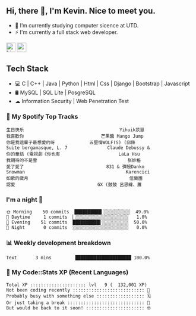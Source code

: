 ## Hi, there 👋, I'm Kevin. Nice to meet you.

- 🌱 I’m currently studying computer sicence at UTD.
- ⚡ I'm currently a full stack web developer.

<a href="https://www.linkedin.com/in/kevin12686/"><img alt="LinkedIn" src="https://img.shields.io/badge/linkedin%20-%230077B5.svg?&style=for-the-badge&logo=linkedin&logoColor=white" height=25></a>
<a href="https://www.instagram.com/kevin12686/"><img src="https://img.shields.io/badge/instagram-3f729b?&style=for-the-badge&logo=instagram&logoColor=white" height=25></a>

## Tech Stack

* 💻 C | C++ | Java | Python | Html | Css | Django | Bootstrap | Javascript
* 🛢️ MySQL | SQL Lite | PosgreSQL
* ☁ Information Security | Web Penetration Test

### 🎵 My Spotify Top Tracks

<!-- spotify start -->

```text
生日快乐                                    Yihuik苡慧
我喜歡你                             芒果醬 Mango Jump
你是我這輩子最想愛的呀             五堅情WOLF(S) (邱鋒
Suite bergamasque, L. 7               Claude Debussy &
你的童話 (電視劇《你也有                      LaLa Hsu
我期待的不是雪                                  张妙格
愛了愛了                               831 & 彈殼Danko
Snowman                                      Karencici
如歌的歲月                                      信樂團
認愛                               GX (鼓鼓 呂思緯、蕭
```

<!-- spotify end -->

### I'm a night 🦉

<!-- early_bird start -->

```text
🌞 Morning    50 commits  ██████████▎░░░░░░░░░░  49.0%
🌆 Daytime     1 commits  ▏░░░░░░░░░░░░░░░░░░░░   1.0%
🌃 Evening    51 commits  ██████████▌░░░░░░░░░░  50.0%
🌙 Night       0 commits  ░░░░░░░░░░░░░░░░░░░░░   0.0%
```

<!-- early_bird end -->

### 📊 Weekly development breakdown

<!-- code_time start -->

```text
Text       3 mins         █████████████████████ 100.0%
```

<!-- code_time end -->

### 🧰 My Code::Stats XP (Recent Languages)

<!-- codestats start -->

```text
Total XP ::::::::::::::::::::: lvl   9 (  132,001 XP) 
Not been coding recently ::::::::::::::::::::::::::: 🙈
Probably busy with something else :::::::::::::::::: 🗓
Or just taking a break ::::::::::::::::::::::::::::: 🌴
But would be back to it soon! :::::::::::::::::::::: 🤓
```

<!-- codestats end -->
